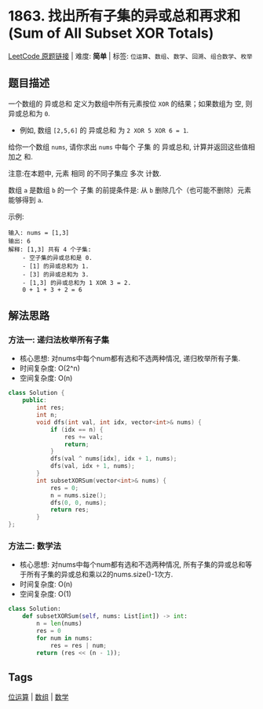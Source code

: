 # 1863. 找出所有子集的异或总和再求和 (Sum of All Subset XOR Totals)

[LeetCode 原题链接](https://leetcode.cn/problems/sum-of-all-subset-xor-totals/) | 难度: **简单** | 标签: `位运算`、`数组`、`数学`、`回溯`、`组合数学`、`枚举`

## 题目描述

一个数组的 异或总和 定义为数组中所有元素按位 `XOR` 的结果；如果数组为 空, 则异或总和为 `0`.

- 例如, 数组 `[2,5,6]` 的 异或总和 为 `2 XOR 5 XOR 6 = 1`.

给你一个数组 `nums`, 请你求出 `nums` 中每个 子集 的 异或总和, 计算并返回这些值相加之 和.

注意:在本题中, 元素 相同 的不同子集应 多次 计数.

数组 `a` 是数组 `b` 的一个 子集 的前提条件是: 从 `b` 删除几个（也可能不删除）元素能够得到 `a`.

示例:

```plaintext
输入: nums = [1,3]
输出: 6
解释: [1,3] 共有 4 个子集: 
    - 空子集的异或总和是 0.
    - [1] 的异或总和为 1.
    - [3] 的异或总和为 3.
    - [1,3] 的异或总和为 1 XOR 3 = 2.
    0 + 1 + 3 + 2 = 6
```

## 解法思路

### 方法一: 递归法枚举所有子集

- 核心思想: 对nums中每个num都有选和不选两种情况, 递归枚举所有子集.
- 时间复杂度: O(2^n)
- 空间复杂度: O(n)

```cpp
class Solution {
    public:
        int res;
        int n;
        void dfs(int val, int idx, vector<int>& nums) {
            if (idx == n) {
                res += val;
                return;
            }
            dfs(val ^ nums[idx], idx + 1, nums);
            dfs(val, idx + 1, nums);
        }
        int subsetXORSum(vector<int>& nums) {
            res = 0;
            n = nums.size();
            dfs(0, 0, nums);
            return res;        
        }
};
```

### 方法二: 数学法

- 核心思想: 对nums中每个num都有选和不选两种情况, 所有子集的异或总和等于所有子集的异或总和乘以2的nums.size()-1次方.
- 时间复杂度: O(n)
- 空间复杂度: O(1)

```python
class Solution:
    def subsetXORSum(self, nums: List[int]) -> int:
        n = len(nums)
        res = 0
        for num in nums:
            res = res | num;
        return (res << (n - 1));
```

## Tags

[位运算](/tags/bit-manipulation.md) | [数组](/tags/array.md) | [数学](/tags/math.md)

